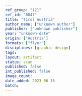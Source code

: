 ```yaml
---
ref_group: "121"
ref_id: "0047"
title: "Tirol Austria"
author_name: ["unknown author"]
publisher: ["unknown publisher"]
year: "unknown-date"
origin: ["Austria"]
formats: ["flyer"]
disciplines: [graphic-design]
tags:
layout: artifact
status: scan
published: false
int_published: false
image_count:
date_added: 2023-06-16
batch:
---
```

